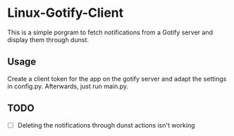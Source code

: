 # Linux-Gotify-Client
This is a simple porgram to fetch notifications from a Gotify server and display them through dunst.

## Usage
Create a client token for the app on the gotify server and adapt the settings in config.py.
Afterwards, just run main.py.

## TODO
- [ ] Deleting the notifications through dunst actions isn't working
